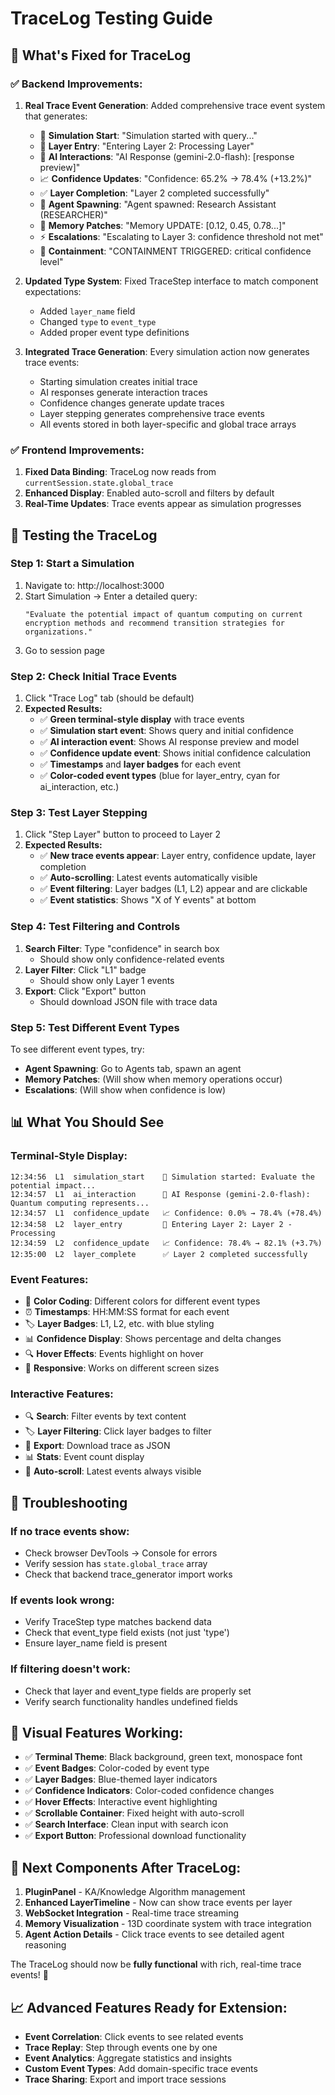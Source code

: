 # TraceLog Testing Guide

## 🎯 What's Fixed for TraceLog

### ✅ **Backend Improvements:**
1. **Real Trace Event Generation**: Added comprehensive trace event system that generates:
   - 🚀 **Simulation Start**: "Simulation started with query..."
   - 📍 **Layer Entry**: "Entering Layer 2: Processing Layer"
   - 🤖 **AI Interactions**: "AI Response (gemini-2.0-flash): [response preview]"
   - 📈 **Confidence Updates**: "Confidence: 65.2% → 78.4% (+13.2%)"
   - ✅ **Layer Completion**: "Layer 2 completed successfully"
   - 👤 **Agent Spawning**: "Agent spawned: Research Assistant (RESEARCHER)"
   - 🧠 **Memory Patches**: "Memory UPDATE: [0.12, 0.45, 0.78...]"
   - ⚡ **Escalations**: "Escalating to Layer 3: confidence threshold not met"
   - 🛑 **Containment**: "CONTAINMENT TRIGGERED: critical confidence level"

2. **Updated Type System**: Fixed TraceStep interface to match component expectations:
   - Added `layer_name` field
   - Changed `type` to `event_type`
   - Added proper event type definitions

3. **Integrated Trace Generation**: Every simulation action now generates trace events:
   - Starting simulation creates initial trace
   - AI responses generate interaction traces
   - Confidence changes generate update traces
   - Layer stepping generates comprehensive trace events
   - All events stored in both layer-specific and global trace arrays

### ✅ **Frontend Improvements:**
1. **Fixed Data Binding**: TraceLog now reads from `currentSession.state.global_trace`
2. **Enhanced Display**: Enabled auto-scroll and filters by default
3. **Real-Time Updates**: Trace events appear as simulation progresses

## 🧪 **Testing the TraceLog**

### **Step 1: Start a Simulation**
1. Navigate to: http://localhost:3000
2. Start Simulation → Enter a detailed query:
   ```
   "Evaluate the potential impact of quantum computing on current encryption methods and recommend transition strategies for organizations."
   ```
3. Go to session page

### **Step 2: Check Initial Trace Events**
1. Click "Trace Log" tab (should be default)
2. **Expected Results:**
   - ✅ **Green terminal-style display** with trace events
   - ✅ **Simulation start event**: Shows query and initial confidence
   - ✅ **AI interaction event**: Shows AI response preview and model
   - ✅ **Confidence update event**: Shows initial confidence calculation
   - ✅ **Timestamps** and **layer badges** for each event
   - ✅ **Color-coded event types** (blue for layer_entry, cyan for ai_interaction, etc.)

### **Step 3: Test Layer Stepping**
1. Click "Step Layer" button to proceed to Layer 2
2. **Expected Results:**
   - ✅ **New trace events appear**: Layer entry, confidence update, layer completion
   - ✅ **Auto-scrolling**: Latest events automatically visible
   - ✅ **Event filtering**: Layer badges (L1, L2) appear and are clickable
   - ✅ **Event statistics**: Shows "X of Y events" at bottom

### **Step 4: Test Filtering and Controls**
1. **Search Filter**: Type "confidence" in search box
   - Should show only confidence-related events
2. **Layer Filter**: Click "L1" badge
   - Should show only Layer 1 events
3. **Export**: Click "Export" button
   - Should download JSON file with trace data

### **Step 5: Test Different Event Types**
To see different event types, try:
- **Agent Spawning**: Go to Agents tab, spawn an agent
- **Memory Patches**: (Will show when memory operations occur)
- **Escalations**: (Will show when confidence is low)

## 📊 **What You Should See**

### **Terminal-Style Display:**
```
12:34:56  L1  simulation_start    🚀 Simulation started: Evaluate the potential impact...
12:34:57  L1  ai_interaction      🤖 AI Response (gemini-2.0-flash): Quantum computing represents...
12:34:57  L1  confidence_update   📈 Confidence: 0.0% → 78.4% (+78.4%)
12:34:58  L2  layer_entry         📍 Entering Layer 2: Layer 2 - Processing
12:34:59  L2  confidence_update   📈 Confidence: 78.4% → 82.1% (+3.7%)
12:35:00  L2  layer_complete      ✅ Layer 2 completed successfully
```

### **Event Features:**
- 🎨 **Color Coding**: Different colors for different event types
- ⏰ **Timestamps**: HH:MM:SS format for each event
- 🏷️ **Layer Badges**: L1, L2, etc. with blue styling
- 📊 **Confidence Display**: Shows percentage and delta changes
- 🔍 **Hover Effects**: Events highlight on hover
- 📱 **Responsive**: Works on different screen sizes

### **Interactive Features:**
- 🔍 **Search**: Filter events by text content
- 🏷️ **Layer Filtering**: Click layer badges to filter
- 📁 **Export**: Download trace as JSON
- 📊 **Stats**: Event count display
- 📜 **Auto-scroll**: Latest events always visible

## 🔧 **Troubleshooting**

### **If no trace events show:**
- Check browser DevTools → Console for errors
- Verify session has `state.global_trace` array
- Check that backend trace_generator import works

### **If events look wrong:**
- Verify TraceStep type matches backend data
- Check that event_type field exists (not just 'type')
- Ensure layer_name field is present

### **If filtering doesn't work:**
- Check that layer and event_type fields are properly set
- Verify search functionality handles undefined fields

## 🎨 **Visual Features Working:**

- ✅ **Terminal Theme**: Black background, green text, monospace font
- ✅ **Event Badges**: Color-coded by event type
- ✅ **Layer Badges**: Blue-themed layer indicators
- ✅ **Confidence Indicators**: Color-coded confidence changes
- ✅ **Hover Effects**: Interactive event highlighting
- ✅ **Scrollable Container**: Fixed height with auto-scroll
- ✅ **Search Interface**: Clean input with search icon
- ✅ **Export Button**: Professional download functionality

## 🔄 **Next Components After TraceLog:**

1. **PluginPanel** - KA/Knowledge Algorithm management
2. **Enhanced LayerTimeline** - Now can show trace events per layer
3. **WebSocket Integration** - Real-time trace streaming
4. **Memory Visualization** - 13D coordinate system with trace integration
5. **Agent Action Details** - Click trace events to see detailed agent reasoning

The TraceLog should now be **fully functional** with rich, real-time trace events! 🎉

## 📈 **Advanced Features Ready for Extension:**

- **Event Correlation**: Click events to see related events
- **Trace Replay**: Step through events one by one
- **Event Analytics**: Aggregate statistics and insights
- **Custom Event Types**: Add domain-specific trace events
- **Trace Sharing**: Export and import trace sessions
